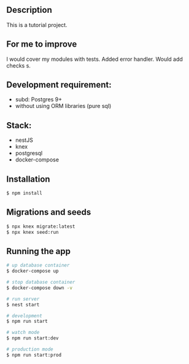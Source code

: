 ## Description

This is a tutorial project. 

## For me to improve

I would cover my modules with tests.
Added error handler.
Would add checks s.

## Development requirement:
* subd: Postgres 9+
* without using ORM libraries (pure sql)

## Stack: 
* nestJS
* knex
* postgresql
* docker-compose

## Installation

```bash
$ npm install
```
## Migrations and seeds

```bash
$ npx knex migrate:latest
$ npx knex seed:run
```


## Running the app

```bash
# up database container
$ docker-compose up

# stop database container
$ docker-compose down -v

# run server
$ nest start

# development
$ npm run start

# watch mode
$ npm run start:dev

# production mode
$ npm run start:prod
```